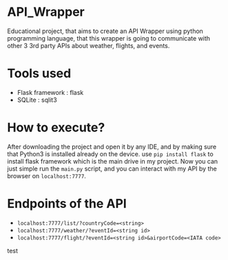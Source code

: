 # API_Wrapper
Educational project, that aims to create an API Wrapper using python programming language, that this wrapper is going to communicate with other 3 3rd party APIs about weather, flights, and events.

# Tools used
- Flask framework : flask
- SQLite : sqlit3

# How to execute?
After downloading the project and open it by any IDE, and by making sure that Python3 is installed already on the device.
use `pip install flask` to install flask framework which is the main drive in my project.
Now you can just simple run the `main.py` script, and you can interact with my API by the browser on `localhost:7777`.

# Endpoints of the API
- `localhost:7777/list/?countryCode=<string>`
- `localhost:7777/weather/?eventId=<string id>`
- `localhost:7777/flight/?eventId=<string id>&airportCode=<IATA code>`

test


